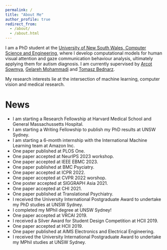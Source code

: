 ```yaml
---
permalink: /
title: "About Me"
author_profile: true
redirect_from: 
  - /about/
  - /about.html
---
```

I am a PhD student at the [University of New South Wales, Computer Science and Engineering](https://www.unsw.edu.au/engineering/our-schools/computer-science-and-engineering), where I develop computational models for human visual attention and gaze communication behaviour analysis, ultimately applying them for autism diagnosis.
I am currently supervised by [Arcot Sowmya](https://research.unsw.edu.au/people/professor-arcot-sowmya), [Gelareh Mohammadi](https://www.gelarehmohammadi.com/Home.html) and [Tomasz Bednarz](https://tomaszbednarz.net/).

My research interests lie at the intersection of machine learning, computer vision and medical research.

News
======
- I am starting a Research Fellowship at Harvard Medical School and General Massachussetts Hospital.
- I am starting a Writing Fellowship to publish my PhD results at UNSW Sydney.
- I am starting a 6-month internship with the International Machine Learning team at Amazon Inc.
- One paper published at PLOS One.
- One paper accepted at NeurIPS 2023 workshop.
- One paper accepted at IEEE EBMC 2023.
- One paper published at BMC Psyciatry.
- One paper accepted at ICPR 2022.
- One paper accepted at CVPR 2022 worshop.
- One poster accepted at SIGGRAPH Asia 2021.
- One paper accepted at CHI 2021.
- One paper published at Translational Psychiatry.
- I received the University International Postgraduate Award to undertake my PhD studies at UNSW Sydney.
- I completed my MPhil degree at UNSW Sydney!
- One paper accepted at VRCAI 2019.
- I received a Silver Award for Student Design Competition at HCII 2019.
- One paper accepted at HCII 2019.
- One paper published at AIMS Electronics and Electrical Engineering.
- I received the University International Postgraduate Award to undertake my MPhil studies at UNSW Sydney.


